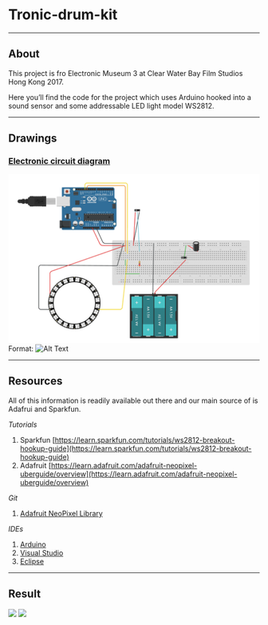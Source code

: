 # Tronic-drum-kit 

-----  
## About 
This project is fro Electronic Museum 3 at Clear Water Bay Film Studios Hong Kong 2017. 

Here you’ll find the code for the project which uses Arduino hooked into a sound sensor and some addressable LED light model WS2812.

-----
## Drawings

### [Electronic circuit diagram](https://circuits.io/circuits/3963655-tronic)
![TRONICic Drums schematic](/schematics/tronic-schematic.png)
Format: ![Alt Text](url)

----- 

## Resources 
All of this information is readily available out there and our main source of is Adafrui and Sparkfun.

_Tutorials_ 
1. Sparkfun [https://learn.sparkfun.com/tutorials/ws2812-breakout-hookup-guide](https://learn.sparkfun.com/tutorials/ws2812-breakout-hookup-guide)
1. Adafruit [https://learn.adafruit.com/adafruit-neopixel-uberguide/overview](https://learn.adafruit.com/adafruit-neopixel-uberguide/overview)

_Git_ 
1. [Adafruit NeoPixel Library](https://github.com/adafruit/Adafruit_NeoPixel)

_IDEs_ 
1. [Arduino](https://www.arduino.cc/en/Main/Software)
1. [Visual Studio](http://playground.arduino.cc/Code/VisualStudio)
1. [Eclipse](http://playground.arduino.cc/Code/Eclipse)

-----

## Result

<img src="https://raw.githubusercontent.com/zipatrick/tronic-drum-kit/master/medias/2017-02-11-event.png" width="300"> 
<img src="https://raw.githubusercontent.com/zipatrick/tronic-drum-kit/master/medias/demo.gif" width="400"> 
